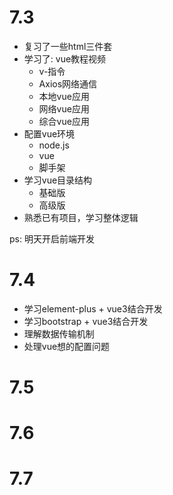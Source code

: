 # 7.3

- 复习了一些html三件套
- 学习了: vue教程视频
  - v-指令
  - Axios网络通信
  - 本地vue应用
  - 网络vue应用
  - 综合vue应用
- 配置vue环境
  - node.js
  - vue
  - 脚手架
- 学习vue目录结构
  - 基础版
  - 高级版
- 熟悉已有项目，学习整体逻辑

ps: 明天开启前端开发







# 7.4

* 学习element-plus + vue3结合开发
* 学习bootstrap + vue3结合开发
* 理解数据传输机制
* 处理vue想的配置问题





# 7.5







# 7.6







# 7.7